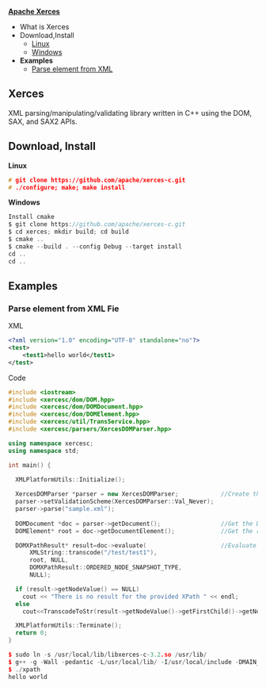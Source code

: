 **[Apache Xerces](https://xerces.apache.org/xerces-c/index.html)**
- What is Xerces
- Download,Install
  - [Linux](#linux)
  - [Windows](#win)
- **Examples**
  - [Parse element from XML](#parse)

## Xerces
XML parsing/manipulating/validating library written in C++ using the DOM, SAX, and SAX2 APIs.

## Download, Install
<a name=linux></a>
**Linux**
```c
# git clone https://github.com/apache/xerces-c.git
# ./configure; make; make install
```
<a name=win></a>
**Windows**
```c
Install cmake
$ git clone https://github.com/apache/xerces-c.git
$ cd xerces; mkdir build; cd build
$ cmake ..
$ cmake --build . --config Debug --target install
cd ..
cd ..
```

## Examples
<a name=parse></a>
### Parse element from XML Fie
XML
```xml
<?xml version="1.0" encoding="UTF-8" standalone="no"?>
<test>
    <test1>hello world</test1>
</test>
```
Code
```cpp
#include <iostream>
#include <xercesc/dom/DOM.hpp>
#include <xercesc/dom/DOMDocument.hpp>
#include <xercesc/dom/DOMElement.hpp>
#include <xercesc/util/TransService.hpp>
#include <xercesc/parsers/XercesDOMParser.hpp>

using namespace xercesc;
using namespace std;

int main() {

  XMLPlatformUtils::Initialize();
  
  XercesDOMParser *parser = new XercesDOMParser;            //Create the DOM parser
  parser->setValidationScheme(XercesDOMParser::Val_Never);
  parser->parse("sample.xml");
  
  DOMDocument *doc = parser->getDocument();                 //Get the DOM representation
  DOMElement* root = doc->getDocumentElement();             //Get the root element

  DOMXPathResult* result=doc->evaluate(                     //Evaluate the xpath
      XMLString::transcode("/test/test1"),
      root, NULL,
      DOMXPathResult::ORDERED_NODE_SNAPSHOT_TYPE,
      NULL);

  if (result->getNodeValue() == NULL)
    cout << "There is no result for the provided XPath " << endl;
  else
    cout<<TranscodeToStr(result->getNodeValue()->getFirstChild()->getNodeValue(),"ascii").str()<<endl;

  XMLPlatformUtils::Terminate();
  return 0;
}

$ sudo ln -s /usr/local/lib/libxerces-c-3.2.so /usr/lib/
$ g++ -g -Wall -pedantic -L/usr/local/lib/ -I/usr/local/include -DMAIN_TEST test1.cpp -lxerces-c-3.2 -o xpath
$ ./xpath
hello world
```
